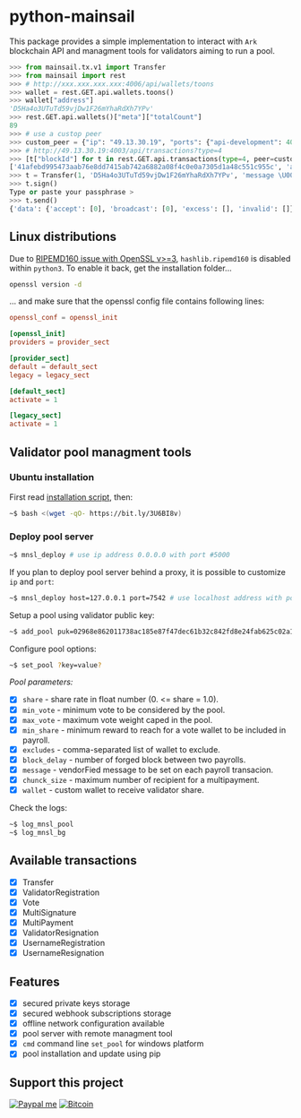 # python-mainsail

This package provides a simple implementation to interact with `Ark` blockchain
API and managment tools for validators aiming to run a pool.

```python
>>> from mainsail.tx.v1 import Transfer
>>> from mainsail import rest
>>> # http://xxx.xxx.xxx.xxx:4006/api/wallets/toons
>>> wallet = rest.GET.api.wallets.toons()
>>> wallet["address"]
'D5Ha4o3UTuTd59vjDw1F26mYhaRdXh7YPv'
>>> rest.GET.api.wallets()["meta"]["totalCount"]
89
>>> # use a custop peer
>>> custom_peer = {"ip": "49.13.30.19", "ports": {"api-development": 4003}}
>>> # http://49.13.30.19:4003/api/transactions?type=4
>>> [t["blockId"] for t in rest.GET.api.transactions(type=4, peer=custom_peer)["data"]]
['41afebd995473aab76e8dd7415ab742a6882a08f4c0e0a7305d1a48c551c955c', 'aff37ad0288fadc9d5fdec584d1affab2df0021e86cde3ecb2ba263d6deba3cc']
>>> t = Transfer(1, 'D5Ha4o3UTuTd59vjDw1F26mYhaRdXh7YPv', 'message \U0001f919')
>>> t.sign()
Type or paste your passphrase >
>>> t.send()
{'data': {'accept': [0], 'broadcast': [0], 'excess': [], 'invalid': []}}
```

## Linux distributions

Due to [RIPEMD160 issue with OpenSSL v>=3](https://github.com/openssl/openssl/issues/16994),
`hashlib.ripemd160` is disabled within `python3`. To enable it back, get the
installation folder...

```bash
openssl version -d
```

... and make sure that the openssl config file contains following lines:

```conf
openssl_conf = openssl_init

[openssl_init]
providers = provider_sect

[provider_sect]
default = default_sect
legacy = legacy_sect

[default_sect]
activate = 1

[legacy_sect]
activate = 1
```

## Validator pool managment tools

### Ubuntu installation

First read [installation script](https://bit.ly/3U6BI8v), then:

```bash
~$ bash <(wget -qO- https://bit.ly/3U6BI8v)
```

### Deploy pool server

```bash
~$ mnsl_deploy # use ip address 0.0.0.0 with port #5000
```

If you plan to deploy pool server behind a proxy, it is possible to customize
`ip` and `port`:

```bash
~$ mnsl_deploy host=127.0.0.1 port=7542 # use localhost address with port #7542
```

Setup a pool using validator public key:

```bash
~$ add_pool puk=02968e862011738ac185e87f47dec61b32c842fd8e24fab625c02a15ad7e2d0f65
```

Configure pool options:

```bash
~$ set_pool ?key=value?
```

*Pool parameters:*

- [x] `share` - share rate in float number (0. <= share = 1.0).
- [x] `min_vote` - minimum vote to be considered by the pool.
- [x] `max_vote` - maximum vote weight caped in the pool.
- [x] `min_share` - minimum reward to reach for a vote wallet to be included in payroll.
- [x] `excludes` - comma-separated list of wallet to exclude.
- [x] `block_delay` - number of forged block between two payrolls.
- [x] `message` - vendorFied message to be set on each payroll transacion.
- [x] `chunck_size` - maximum number of recipient for a multipayment.
- [x] `wallet` - custom wallet to receive validator share.

Check the logs:

```bash
~$ log_mnsl_pool
~$ log_mnsl_bg
```

## Available transactions

- [x] Transfer
- [x] ValidatorRegistration
- [x] Vote
- [x] MultiSignature
- [x] MultiPayment
- [x] ValidatorResignation
- [x] UsernameRegistration
- [x] UsernameResignation

## Features

- [x] secured private keys storage
- [x] secured webhook subscriptions storage
- [x] offline network configuration available
- [x] pool server with remote managment tool
- [x] `cmd` command line `set_pool` for windows platform
- [x] pool installation and update using pip

## Support this project

<!-- [![Liberapay receiving](https://img.shields.io/liberapay/goal/Toons?logo=liberapay)](https://liberapay.com/Toons/donate) -->
[![Paypal me](https://img.shields.io/badge/PayPal-toons-00457C?logo=paypal&logoColor=white)](https://paypal.me/toons)
[![Bitcoin](https://img.shields.io/badge/Donate-bc1q6aqr0hfq6shwlaux8a7ydvncw53lk2zynp277x-ff9900?logo=bitcoin)](https://github.com/Moustikitos/python-mainsail/blob/master/docs/img/bc1q6aqr0hfq6shwlaux8a7ydvncw53lk2zynp277x.png)
